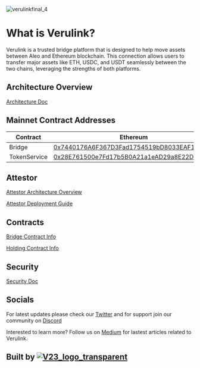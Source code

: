 
![verulinkfinal_4](https://github.com/user-attachments/assets/deef25ea-aa59-492a-b2e3-051b213102c2)

# What is Verulink?
Verulink is a trusted bridge platform that is designed to help move assets between Aleo and Ethereum blockchain. This connection allows users to transfer major assets like ETH, USDC, and USDT seamlessly between the two chains, leveraging the strengths of both platforms.

## Architecture Overview
[Architecture Doc](./docs/architecture_overview.md)

## Mainnet Contract Addresses

| Contract | Ethereum | Aleo|
|---|---|---|
| Bridge | [0x7440176A6F367D3Fad1754519bD8033EAF173133](https://etherscan.io/address/0x7440176A6F367D3Fad1754519bD8033EAF173133) | [vlink_token_bridge_v1.aleo](https://aleoscan.io/program?id=vlink_token_bridge_v1.aleo)
| TokenService | [0x28E761500e7Fd17b5B0A21a1eAD29a8E22D73170](https://etherscan.io/address/0x28E761500e7Fd17b5B0A21a1eAD29a8E22D73170) | [vlink_token_service_v1.aleo](https://aleoscan.io/program?id=vlink_token_service_v1.aleo)

## Attestor
[Attestor Architecture Overview](./docs/attestor_architecture_overview.md)

[Attestor Deployment Guide](./scripts/aws/DEPLOYMENT.md)

## Contracts
[Bridge Contract Info](./docs/bridge_contract.md)

[Holding Contract Info](./docs/holding_contract.md)

## Security
[Security Doc](./docs/security.md)

## Socials
For latest updates please check our [Twitter](https://x.com/verulink) and for support join our community on [Discord](https://discord.gg/bDCGxjwcYX)

Interested to learn more? Follow us on [Medium](https://verulinkbridge.medium.com/) for lastest articles related to Verulink.

## Built by [![V23_logo_transparent](https://github.com/user-attachments/assets/e03d86da-670c-4c7a-863e-4d4e8094ec69)](https://venture23.xyz/) 

